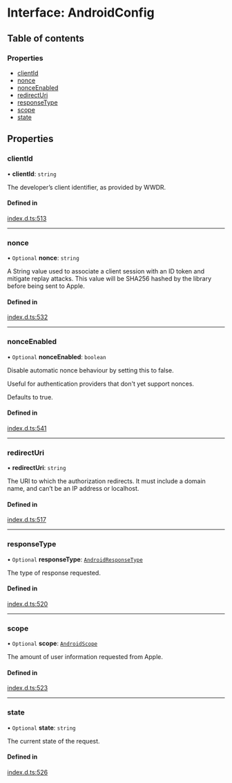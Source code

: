 # Interface: AndroidConfig

## Table of contents

### Properties

- [clientId](AndroidConfig.md#clientid)
- [nonce](AndroidConfig.md#nonce)
- [nonceEnabled](AndroidConfig.md#nonceenabled)
- [redirectUri](AndroidConfig.md#redirecturi)
- [responseType](AndroidConfig.md#responsetype)
- [scope](AndroidConfig.md#scope)
- [state](AndroidConfig.md#state)

## Properties

### clientId

• **clientId**: `string`

The developer’s client identifier, as provided by WWDR.

#### Defined in

[index.d.ts:513](https://github.com/invertase/react-native-apple-authentication/blob/be79317/lib/index.d.ts#L513)

___

### nonce

• `Optional` **nonce**: `string`

A String value used to associate a client session with an ID token and mitigate replay attacks.
This value will be SHA256 hashed by the library before being sent to Apple.

#### Defined in

[index.d.ts:532](https://github.com/invertase/react-native-apple-authentication/blob/be79317/lib/index.d.ts#L532)

___

### nonceEnabled

• `Optional` **nonceEnabled**: `boolean`

Disable automatic nonce behaviour by setting this to false.

Useful for authentication providers that don't yet support nonces.

Defaults to true.

#### Defined in

[index.d.ts:541](https://github.com/invertase/react-native-apple-authentication/blob/be79317/lib/index.d.ts#L541)

___

### redirectUri

• **redirectUri**: `string`

The URI to which the authorization redirects. It must include a domain name, and can’t be an
IP address or localhost.

#### Defined in

[index.d.ts:517](https://github.com/invertase/react-native-apple-authentication/blob/be79317/lib/index.d.ts#L517)

___

### responseType

• `Optional` **responseType**: [`AndroidResponseType`](../enums/AndroidResponseType.md)

The type of response requested.

#### Defined in

[index.d.ts:520](https://github.com/invertase/react-native-apple-authentication/blob/be79317/lib/index.d.ts#L520)

___

### scope

• `Optional` **scope**: [`AndroidScope`](../enums/AndroidScope.md)

The amount of user information requested from Apple.

#### Defined in

[index.d.ts:523](https://github.com/invertase/react-native-apple-authentication/blob/be79317/lib/index.d.ts#L523)

___

### state

• `Optional` **state**: `string`

The current state of the request.

#### Defined in

[index.d.ts:526](https://github.com/invertase/react-native-apple-authentication/blob/be79317/lib/index.d.ts#L526)
